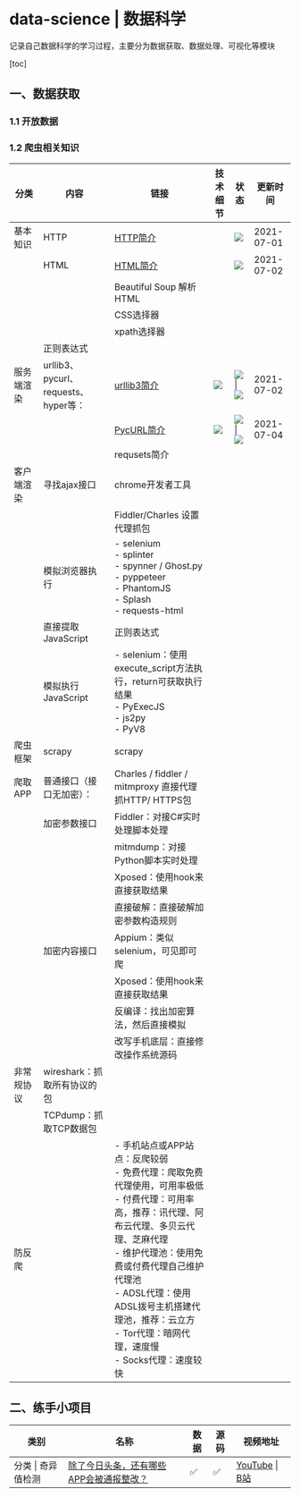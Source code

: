 # data-science | 数据科学

记录自己数据科学的学习过程，主要分为数据获取、数据处理、可视化等模块

[toc]

## 一、数据获取

### 1.1 开放数据 

### 1.2 爬虫相关知识

| 分类       | 内容                                 | 链接                                                         | 技术细节                                                     | 状态                                                         | 更新时间   |
| ---------- | ------------------------------------ | ------------------------------------------------------------ | ------------------------------------------------------------ | ------------------------------------------------------------ | ---------- |
| 基本知识   | HTTP                                 | [HTTP简介](./contents/0.basic/HTTP简介.md)                   |                                                              | ![](https://img.shields.io/badge/%E6%96%87%E7%A8%BF-%E5%B7%B2%E5%AE%8C%E6%88%90-success) | 2021-07-01 |
|            | HTML                                 | [HTML简介](./contents/0.basic/HTML简介.md)                   |                                                              | ![](https://img.shields.io/badge/%E6%96%87%E7%A8%BF-%E5%B7%B2%E5%AE%8C%E6%88%90-success) | 2021-07-02 |
|            |                                      | Beautiful Soup 解析HTML                                      |                                                              |                                                              |            |
|            |                                      | CSS选择器                                                    |                                                              |                                                              |            |
|            |                                      | xpath选择器                                                  |                                                              |                                                              |            |
|            | 正则表达式                           |                                                              |                                                              |                                                              |            |
| 服务端渲染 | urllib3、pycurl、requests、hyper等： | [urllib3简介](./contents/1.server_rendered/0.urllib3简介.md) | ![](https://img.shields.io/badge/platform-python%203.7.10%20%7C%20osx--64%20%7C%20jupyter%20lab-lightgrey) | ![](https://img.shields.io/badge/%E6%96%87%E7%A8%BF-%E5%B7%B2%E5%AE%8C%E6%88%90-success) \| ![](https://img.shields.io/badge/%E4%BB%A3%E7%A0%81-%E5%B7%B2%E9%AA%8C%E8%AF%81-success) | 2021-07-02 |
|            |                                      | [PycURL简介](./contents/1.server_rendered/1.PycURL简介.md)   | ![](https://img.shields.io/badge/platform-python%203.7.10%20%7C%20osx--64%20%7C%20jupyter%20lab-lightgrey) | ![](https://img.shields.io/badge/%E6%96%87%E7%A8%BF-%E5%B7%B2%E5%AE%8C%E6%88%90-success) \| ![](https://img.shields.io/badge/%E4%BB%A3%E7%A0%81-%E5%B7%B2%E9%AA%8C%E8%AF%81-success) | 2021-07-04 |
|            |                                      | requsets简介                                                 |                                                              |                                                              |            |
| 客户端渲染 | 寻找ajax接口                         | chrome开发者工具                                             |                                                              |                                                              |            |
|            |                                      | Fiddler/Charles 设置代理抓包                                 |                                                              |                                                              |            |
|            | 模拟浏览器执行                       | - selenium<br/>- splinter<br/>- spynner / Ghost.py<br/>- pyppeteer<br/>- PhantomJS<br/>- Splash<br/>- requests-html |                                                              |                                                              |            |
|            | 直接提取JavaScript                   | 正则表达式                                                   |                                                              |                                                              |            |
|            | 模拟执行JavaScript                   | - selenium：使用execute_script方法执行，return可获取执行结果<br/>- PyExecJS<br/>- js2py<br/>- PyV8 |                                                              |                                                              |            |
| 爬虫框架   | scrapy                               | scrapy                                                       |                                                              |                                                              |            |
| 爬取APP    | 普通接口（接口无加密）：             | Charles / fiddler / mitmproxy 直接代理抓HTTP/ HTTPS包        |                                                              |                                                              |            |
|            | 加密参数接口                         | Fiddler：对接C#实时处理脚本处理                              |                                                              |                                                              |            |
|            |                                      | mitmdump：对接Python脚本实时处理                             |                                                              |                                                              |            |
|            |                                      | Xposed：使用hook来直接获取结果                               |                                                              |                                                              |            |
|            |                                      | 直接破解：直接破解加密参数构造规则                           |                                                              |                                                              |            |
|            | 加密内容接口                         | Appium：类似selenium，可见即可爬                             |                                                              |                                                              |            |
|            |                                      | Xposed：使用hook来直接获取结果                               |                                                              |                                                              |            |
|            |                                      | 反编译：找出加密算法，然后直接模拟                           |                                                              |                                                              |            |
|            |                                      | 改写手机底层：直接修改操作系统源码                           |                                                              |                                                              |            |
| 非常规协议 | wireshark：抓取所有协议的包          |                                                              |                                                              |                                                              |            |
|            | TCPdump：抓取TCP数据包               |                                                              |                                                              |                                                              |            |
| 防反爬     |                                      | - 手机站点或APP站点：反爬较弱<br/>  - 免费代理：爬取免费代理使用，可用率极低<br/>  - 付费代理：可用率高，推荐：讯代理、阿布云代理、多贝云代理、芝麻代理<br/>  - 维护代理池：使用免费或付费代理自己维护代理池<br/>  - ADSL代理：使用ADSL拨号主机搭建代理池，推荐：云立方<br/>  - Tor代理：暗网代理，速度慢<br/>  - Socks代理：速度较快 |                                                              |                                                              |            |



## 二、练手小项目

| 类别               | 名称                                                         | 数据 | 源码 | 视频地址                                                     |
| ------------------ | ------------------------------------------------------------ | ---- | ---- | ------------------------------------------------------------ |
| 分类 \| 奇异值检测 | [除了今日头条，还有哪些APP会被通报整改？](./projects/android_malware_analysis) | ✅    | ✅    | [YouTube](https://www.youtube.com/watch?v=lqpObIe-sM8&t=9s) \| [B站](https://www.bilibili.com/video/BV1Wq4y1s7XU) |

